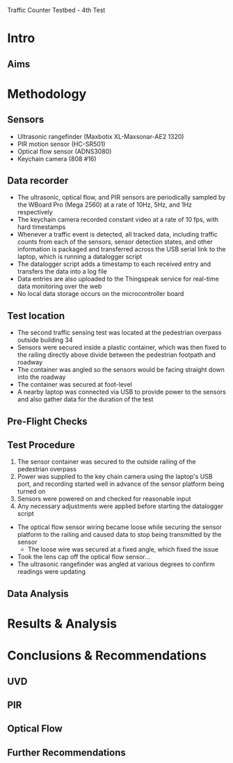 Traffic Counter Testbed - 4th Test

Intro
=====


Aims
----


Methodology
===========

Sensors
-------

- Ultrasonic rangefinder (Maxbotix XL-Maxsonar-AE2 1320)
- PIR motion sensor (HC-SR501)
- Optical flow sensor (ADNS3080)
- Keychain camera (808 #16)

Data recorder
-------------

- The ultrasonic, optical flow, and PIR sensors are periodically sampled by the WBoard Pro (Mega 2560) at a rate of 10Hz, 5Hz, and 1Hz respectively
- The keychain camera recorded constant video at a rate of 10 fps, with hard timestamps
- Whenever a traffic event is detected, all tracked data, including traffic counts from each of the sensors, sensor detection states, and other information is packaged and transferred across the USB serial link to the laptop, which is running a datalogger script
- The datalogger script adds a timestamp to each received entry and transfers the data into a log file
- Data entries are also uploaded to the Thingspeak service for real-time data monitoring over the web
- No local data storage occurs on the microcontroller board

Test location
-------------

- The second traffic sensing test was located at the pedestrian overpass outside building 34
- Sensors were secured inside a plastic container, which was then fixed to the railing directly above divide between the pedestrian footpath and roadway
- The container was angled so the sensors would be facing straight down into the roadway
- The container was secured at foot-level
- A nearby laptop was connected via USB to provide power to the sensors and also gather data for the duration of the test


Pre-Flight Checks
-----------------



Test Procedure
---------

1) The sensor container was secured to the outside railing of the pedestrian overpass
2) Power was supplied to the key chain camera using the laptop's USB port, and recording started well in advance of the sensor platform being turned on
3) Sensors were powered on and checked for reasonable input
4) Any necessary adjustments were applied before starting the datalogger script
- The optical flow sensor wiring became loose while securing the sensor platform to the railing and caused data to stop being transmitted by the sensor
    + The loose wire was secured at a fixed angle, which fixed the issue
- Took the lens cap off the optical flow sensor...
- The ultrasonic rangefinder was angled at various degrees to confirm readings were updating

Data Analysis
-------------


 
Results & Analysis
==================



Conclusions & Recommendations
=============================

UVD
---



PIR
---



Optical Flow
------------




Further Recommendations
-----------------------





